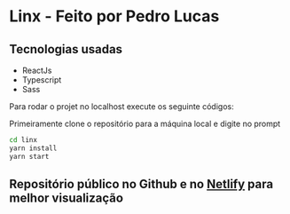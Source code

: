 # Linx - Feito por Pedro Lucas

## Tecnologias usadas

- ReactJs
- Typescript
- Sass

Para rodar o projet no localhost execute os seguinte códigos:

Primeiramente clone o repositório para a máquina local e digite no prompt

```sh
cd linx
yarn install
yarn start
```

## Repositório público no Github e no [Netlify](https://linx-test.netlify.app/) para melhor visualização